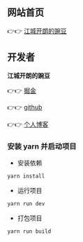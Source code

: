## 网站首页

👉👉 [江城开朗的豌豆](https://yangtao.xyz/#/)

## 开发者

**江城开朗的豌豆**

👉👉 [掘金](https://juejin.cn/user/3307789418773736)

👉👉 [github](https://github.com/yangtao5201314)

👉👉 [个人博客](https://blog.csdn.net/qq_48652579?type=lately)

### 安装 yarn 并启动项目

- 安装依赖

```bash
yarn install
```

- 运行项目

```bash
yarn run dev
```
- 打包项目

```bash
yarn run build
```
